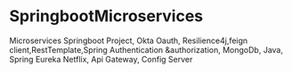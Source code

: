 # SpringbootMicroservices
Microservices Springboot Project, Okta Oauth, Resilience4j,feign client,RestTemplate,Spring Authentication &amp;authorization, MongoDb, Java, Spring Eureka Netflix, Api Gateway, Config Server
